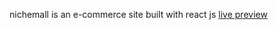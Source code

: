 nichemall is an e-commerce site built with react js [live preview](https://nichemal.herokuapp.com/)
